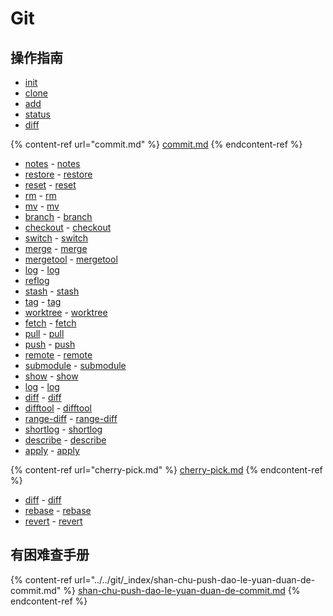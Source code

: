 # Git

## 操作指南

* [init](init.md)
* [clone](clone.md)
* [add](add.md)
* [status](status.md)
* [diff](diff.md)

{% content-ref url="commit.md" %}
[commit.md](commit.md)
{% endcontent-ref %}

* [notes](notes.md) - [notes](https://git-scm.com/docs/git-notes)
* [restore](restore.md) - [restore](https://git-scm.com/docs/git-restore)
* [reset](reset.md) - [reset](https://git-scm.com/docs/git-reset)
* [rm](rm.md) - [rm](https://git-scm.com/docs/git-rm)
* [mv](mv.md) - [mv](https://git-scm.com/docs/git-mv)
* [branch](branch.md) - [branch](https://git-scm.com/docs/git-branch)
* [checkout](checkout.md) - [checkout](https://git-scm.com/docs/git-checkout)
* [switch](switch.md) - [switch](https://git-scm.com/docs/git-switch)
* [merge](merge.md) - [merge](https://git-scm.com/docs/git-merge)
* [mergetool](mergetool.md) - [mergetool](https://git-scm.com/docs/git-mergetool)
* [log](log.md) - [log](https://git-scm.com/docs/git-log)
* [reflog](reflog.md)
* [stash](stash.md) - [stash](https://git-scm.com/docs/git-stash)
* [tag](tag.md) - [tag](https://git-scm.com/docs/git-tag)
* [worktree](worktree.md) - [worktree](https://git-scm.com/docs/git-worktree)
* [fetch](fetch.md) - [fetch](https://git-scm.com/docs/git-fetch)
* [pull](pull.md) - [pull](https://git-scm.com/docs/git-pull)
* [push](push.md) - [push](https://git-scm.com/docs/git-push)
* [remote](remote.md) - [remote](https://git-scm.com/docs/git-remote)
* [submodule](submodule.md) - [submodule](https://git-scm.com/docs/git-submodule)
* [show](show.md) - [show](https://git-scm.com/docs/git-show)
* [log](log.md) - [log](https://git-scm.com/docs/git-log)
* [diff](diff.md) - [diff](https://git-scm.com/docs/git-diff)
* [difftool](difftool.md) - [difftool](https://git-scm.com/docs/git-difftool)
* [range-diff](range-diff.md) - [range-diff](https://git-scm.com/docs/git-range-diff)
* [shortlog](shortlog.md) - [shortlog](https://git-scm.com/docs/git-shortlog)
* [describe](describe.md) - [describe](https://git-scm.com/docs/git-describe)
* [apply](apply.md) - [apply](https://git-scm.com/docs/git-apply)

{% content-ref url="cherry-pick.md" %}
[cherry-pick.md](cherry-pick.md)
{% endcontent-ref %}

* [diff](diff.md) - [diff](https://git-scm.com/docs/git-diff)
* [rebase](rebase.md) - [rebase](https://git-scm.com/docs/git-rebase)
* [revert](revert.md) - [revert](https://git-scm.com/docs/git-revert)

## 有困难查手册

{% content-ref url="../../git/_index/shan-chu-push-dao-le-yuan-duan-de-commit.md" %}
[shan-chu-push-dao-le-yuan-duan-de-commit.md](../../git/\_index/shan-chu-push-dao-le-yuan-duan-de-commit.md)
{% endcontent-ref %}
